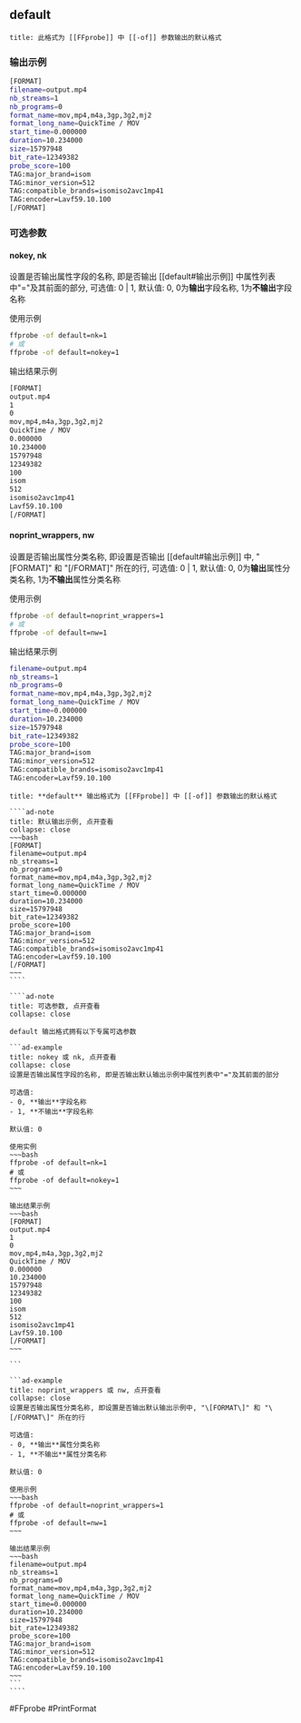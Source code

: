 ## default
```ad-info
title: 此格式为 [[FFprobe]] 中 [[-of]] 参数输出的默认格式
```

### 输出示例
```bash
[FORMAT]
filename=output.mp4
nb_streams=1
nb_programs=0
format_name=mov,mp4,m4a,3gp,3g2,mj2
format_long_name=QuickTime / MOV
start_time=0.000000
duration=10.234000
size=15797948
bit_rate=12349382
probe_score=100
TAG:major_brand=isom
TAG:minor_version=512
TAG:compatible_brands=isomiso2avc1mp41
TAG:encoder=Lavf59.10.100
[/FORMAT]
```

### 可选参数
#### nokey, nk
设置是否输出属性字段的名称, 即是否输出 [[default#输出示例]] 中属性列表中"="及其前面的部分, 可选值: 0 \| 1, 默认值: 0, 0为**输出**字段名称, 1为**不输出**字段名称

使用示例
```bash
ffprobe -of default=nk=1
# 或
ffprobe -of default=nokey=1
```

输出结果示例
```bash
[FORMAT]
output.mp4
1
0
mov,mp4,m4a,3gp,3g2,mj2
QuickTime / MOV
0.000000
10.234000
15797948
12349382
100
isom
512
isomiso2avc1mp41
Lavf59.10.100
[/FORMAT]
```

#### noprint_wrappers, nw
设置是否输出属性分类名称, 即设置是否输出 [[default#输出示例]] 中, "\[FORMAT\]" 和 "\[/FORMAT\]" 所在的行, 可选值: 0 \| 1, 默认值: 0, 0为**输出**属性分类名称, 1为**不输出**属性分类名称

使用示例
```bash
ffprobe -of default=noprint_wrappers=1
# 或
ffprobe -of default=nw=1
```

输出结果示例
```bash
filename=output.mp4
nb_streams=1
nb_programs=0
format_name=mov,mp4,m4a,3gp,3g2,mj2
format_long_name=QuickTime / MOV
start_time=0.000000
duration=10.234000
size=15797948
bit_rate=12349382
probe_score=100
TAG:major_brand=isom
TAG:minor_version=512
TAG:compatible_brands=isomiso2avc1mp41
TAG:encoder=Lavf59.10.100
```

`````ad-info
title: **default** 输出格式为 [[FFprobe]] 中 [[-of]] 参数输出的默认格式

````ad-note
title: 默认输出示例, 点开查看
collapse: close
~~~bash
[FORMAT]
filename=output.mp4
nb_streams=1
nb_programs=0
format_name=mov,mp4,m4a,3gp,3g2,mj2
format_long_name=QuickTime / MOV
start_time=0.000000
duration=10.234000
size=15797948
bit_rate=12349382
probe_score=100
TAG:major_brand=isom
TAG:minor_version=512
TAG:compatible_brands=isomiso2avc1mp41
TAG:encoder=Lavf59.10.100
[/FORMAT]
~~~
````

````ad-note
title: 可选参数, 点开查看
collapse: close

default 输出格式拥有以下专属可选参数

```ad-example
title: nokey 或 nk, 点开查看
collapse: close
设置是否输出属性字段的名称, 即是否输出默认输出示例中属性列表中"="及其前面的部分

可选值: 
- 0, **输出**字段名称
- 1, **不输出**字段名称

默认值: 0

使用实例
~~~bash
ffprobe -of default=nk=1
# 或
ffprobe -of default=nokey=1
~~~

输出结果示例
~~~bash
[FORMAT]
output.mp4
1
0
mov,mp4,m4a,3gp,3g2,mj2
QuickTime / MOV
0.000000
10.234000
15797948
12349382
100
isom
512
isomiso2avc1mp41
Lavf59.10.100
[/FORMAT]
~~~

```

```ad-example
title: noprint_wrappers 或 nw, 点开查看
collapse: close
设置是否输出属性分类名称, 即设置是否输出默认输出示例中, "\[FORMAT\]" 和 "\[/FORMAT\]" 所在的行

可选值: 
- 0, **输出**属性分类名称
- 1, **不输出**属性分类名称

默认值: 0

使用示例
~~~bash
ffprobe -of default=noprint_wrappers=1
# 或
ffprobe -of default=nw=1
~~~

输出结果示例
~~~bash
filename=output.mp4
nb_streams=1
nb_programs=0
format_name=mov,mp4,m4a,3gp,3g2,mj2
format_long_name=QuickTime / MOV
start_time=0.000000
duration=10.234000
size=15797948
bit_rate=12349382
probe_score=100
TAG:major_brand=isom
TAG:minor_version=512
TAG:compatible_brands=isomiso2avc1mp41
TAG:encoder=Lavf59.10.100
~~~
```
````
`````

#FFprobe #PrintFormat 